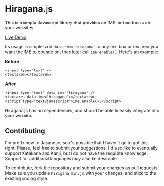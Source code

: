 # Hiragana.js

This is a simple Javascript library that provides an IME for text boxes on your websites.

[Live Demo](http://sircmpwn.github.io/hirigana.js)

Its usage is simple: add `data-ime="hiragana"` to any text box or textarea you want the IME to
operate on, then later call `ime.enable()`. Here's an example:

**Before**

    <input type="text" />
    <textarea></textarea>

**After**

    <input type="text" data-ime="hiragana" />
    <textarea data-ime="hiragana"></textarea>
    <script type="text/javascript">ime.enable();</script>

Hiragana.js has no dependencies, and should be able to easily integrate into your website.

## Contributing

I'm pretty new to Japanese, so it's possible that I haven't quite got this right. Please, feel
free to submit your suggestions. I'd also like to eventually support Katakana and Kanji, but
I do not have the requisite knowledge. Support for additional languages may also be desirable.

To contribute, fork the repository and submit your changes as pull requests. Make sure you update
`hirigana.min.js` with your changes, and stick to the existing coding style.
